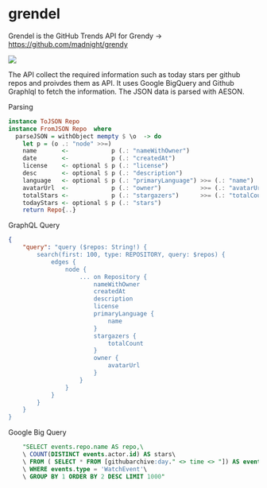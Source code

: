 # grendel
Grendel is the GitHub Trends API for Grendy -> https://github.com/madnight/grendy

![](https://i.imgur.com/jn2FeAN.png)

The API collect the required information such as today stars per github repos and proivdes them as API.
It uses Google BigQuery and Github Graphlql to fetch the information.
The JSON data is parsed with AESON.

Parsing

```haskell
instance ToJSON Repo
instance FromJSON Repo  where
  parseJSON = withObject mempty $ \o  -> do
    let p = (o .: "node" >>=)
    name       <-            p (.: "nameWithOwner")
    date       <-            p (.: "createdAt")
    license    <- optional $ p (.: "license")
    desc       <- optional $ p (.: "description")
    language   <- optional $ p (.: "primaryLanguage") >>= (.: "name")
    avatarUrl  <-            p (.: "owner")           >>= (.: "avatarUrl")
    totalStars <-            p (.: "stargazers")      >>= (.: "totalCount")
    todayStars <- optional $ p (.: "stars")
    return Repo{..}
```


GraphQL Query
```json
{
    "query": "query ($repos: String!) {
        search(first: 100, type: REPOSITORY, query: $repos) {
            edges {
                node {
                    ... on Repository {
                        nameWithOwner
                        createdAt
                        description
                        license
                        primaryLanguage {
                            name
                        }
                        stargazers {
                            totalCount
                        }
                        owner {
                            avatarUrl
                        }
                    }
                }
            }
        }
    }
}
```

Google Big Query
```sql
    "SELECT events.repo.name AS repo,\
    \ COUNT(DISTINCT events.actor.id) AS stars\
    \ FROM ( SELECT * FROM [githubarchive:day." <> time <> "]) AS events\
    \ WHERE events.type = 'WatchEvent'\
    \ GROUP BY 1 ORDER BY 2 DESC LIMIT 1000"
```
